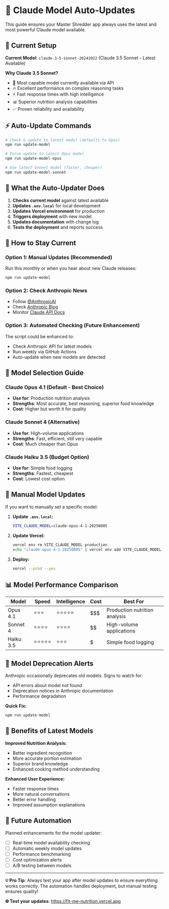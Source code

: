 # 🤖 Claude Model Auto-Updates

This guide ensures your Master Shredder app always uses the latest and most powerful Claude model available.

## 🎯 Current Setup

**Current Model**: `claude-3-5-sonnet-20241022` (Claude 3.5 Sonnet - Latest Available)

**Why Claude 3.5 Sonnet?**
- 🧠 Most capable model currently available via API
- 🔥 Excellent performance on complex reasoning tasks
- ⚡ Fast response times with high intelligence
- 📊 Superior nutrition analysis capabilities
- ✅ Proven reliability and availability

## ⚡ Auto-Update Commands

```bash
# Check & update to latest model (defaults to Opus)
npm run update-model

# Force update to latest Opus model
npm run update-model-opus

# Use latest Sonnet model (faster, cheaper)
npm run update-model-sonnet
```

## 🔄 What the Auto-Updater Does

1. **Checks current model** against latest available
2. **Updates `.env.local`** for local development
3. **Updates Vercel environment** for production
4. **Triggers deployment** with new model
5. **Updates documentation** with change log
6. **Tests the deployment** and reports success

## 📅 How to Stay Current

### Option 1: Manual Updates (Recommended)
Run this monthly or when you hear about new Claude releases:
```bash
npm run update-model
```

### Option 2: Check Anthropic News
- Follow [@AnthropicAI](https://twitter.com/AnthropicAI)
- Check [Anthropic Blog](https://www.anthropic.com/news)
- Monitor [Claude API Docs](https://docs.anthropic.com/en/docs/about-claude/models)

### Option 3: Automated Checking (Future Enhancement)
The script could be enhanced to:
- Check Anthropic API for latest models
- Run weekly via GitHub Actions
- Auto-update when new models are detected

## 🎯 Model Selection Guide

### **Claude Opus 4.1** (Default - Best Choice)
- **Use for**: Production nutrition analysis
- **Strengths**: Most accurate, best reasoning, superior food knowledge
- **Cost**: Higher but worth it for quality

### **Claude Sonnet 4** (Alternative)
- **Use for**: High-volume applications
- **Strengths**: Fast, efficient, still very capable
- **Cost**: Much cheaper than Opus

### **Claude Haiku 3.5** (Budget Option)
- **Use for**: Simple food logging
- **Strengths**: Fastest, cheapest
- **Cost**: Lowest cost option

## 🔧 Manual Model Updates

If you want to manually set a specific model:

1. **Update `.env.local`:**
   ```bash
   VITE_CLAUDE_MODEL=claude-opus-4-1-20250805
   ```

2. **Update Vercel:**
   ```bash
   vercel env rm VITE_CLAUDE_MODEL production
   echo "claude-opus-4-1-20250805" | vercel env add VITE_CLAUDE_MODEL production
   ```

3. **Deploy:**
   ```bash
   vercel --prod --yes
   ```

## 📊 Model Performance Comparison

| Model | Speed | Intelligence | Cost | Best For |
|-------|-------|-------------|------|----------|
| Opus 4.1 | ⭐⭐⭐ | ⭐⭐⭐⭐⭐ | $$$ | Production nutrition analysis |
| Sonnet 4 | ⭐⭐⭐⭐ | ⭐⭐⭐⭐ | $$ | High-volume applications |
| Haiku 3.5 | ⭐⭐⭐⭐⭐ | ⭐⭐⭐ | $ | Simple food logging |

## 🚨 Model Deprecation Alerts

Anthropic occasionally deprecates old models. Signs to watch for:
- API errors about model not found
- Deprecation notices in Anthropic documentation
- Performance degradation

**Quick Fix:**
```bash
npm run update-model
```

## 🎉 Benefits of Latest Models

**Improved Nutrition Analysis:**
- Better ingredient recognition
- More accurate portion estimation
- Superior brand knowledge
- Enhanced cooking method understanding

**Enhanced User Experience:**
- Faster response times
- More natural conversations
- Better error handling
- Improved assumption explanations

## 🔮 Future Automation

Planned enhancements for the model updater:
- [ ] Real-time model availability checking
- [ ] Automatic weekly model updates
- [ ] Performance benchmarking
- [ ] Cost optimization alerts
- [ ] A/B testing between models

---

**💡 Pro Tip**: Always test your app after model updates to ensure everything works correctly. The automation handles deployment, but manual testing ensures quality!

**🌐 Test your updates**: https://fit-me-nutrition.vercel.app